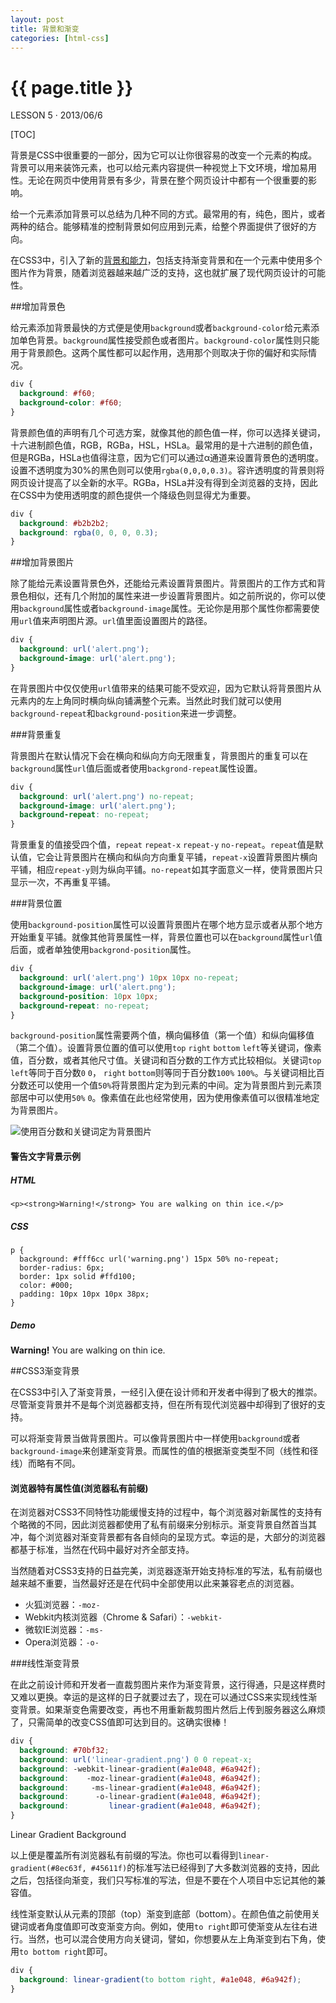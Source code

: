 ```yaml
---
layout: post
title: 背景和渐变
categories: [html-css]
---
```


{{ page.title }}
================

<p class="meta">LESSON 5 · 2013/06/6</p>

[TOC]

背景是CSS中很重要的一部分，因为它可以让你很容易的改变一个元素的构成。背景可以用来装饰元素，也可以给元素内容提供一种视觉上下文环境，增加易用性。无论在网页中使用背景有多少，背景在整个网页设计中都有一个很重要的影响。

给一个元素添加背景可以总结为几种不同的方式。最常用的有，纯色，图片，或者两种的结合。能够精准的控制背景如何应用到元素，给整个界面提供了很好的方向。

在CSS3中，引入了新的[背景和能力](http://www.slideshare.net/maxdesign/css3-backgrounds)，包括支持渐变背景和在一个元素中使用多个图片作为背景，随着浏览器越来越广泛的支持，这也就扩展了现代网页设计的可能性。

##增加背景色

给元素添加背景最快的方式便是使用`background`或者`background-color`给元素添加单色背景。`background`属性接受颜色或者图片。`background-color`属性则只能用于背景颜色。这两个属性都可以起作用，选用那个则取决于你的偏好和实际情况。

```css
div {
  background: #f60;
  background-color: #f60;
}
```

背景颜色值的声明有几个可选方案，就像其他的颜色值一样，你可以选择关键词，十六进制颜色值，RGB，RGBa，HSL，HSLa。最常用的是十六进制的颜色值，但是RGBa，HSLa也值得注意，因为它们可以通过α通道来设置背景色的透明度。设置不透明度为30%的黑色则可以使用`rgba(0,0,0,0.3)`。容许透明度的背景则将网页设计提高了以全新的水平。RGBa，HSLa并没有得到全浏览器的支持，因此在CSS中为使用透明度的颜色提供一个降级色则显得尤为重要。

```css
div {
  background: #b2b2b2;
  background: rgba(0, 0, 0, 0.3);
}
```

##增加背景图片

除了能给元素设置背景色外，还能给元素设置背景图片。背景图片的工作方式和背景色相似，还有几个附加的属性来进一步设置背景图片。如之前所说的，你可以使用`background`属性或者`background-image`属性。无论你是用那个属性你都需要使用`url`值来声明图片源。`url`值里面设置图片的路径。

```css
div {
  background: url('alert.png');
  background-image: url('alert.png');
}
```

在背景图片中仅仅使用`url`值带来的结果可能不受欢迎，因为它默认将背景图片从元素内的左上角同时横向纵向铺满整个元素。当然此时我们就可以使用`background-repeat`和`background-position`来进一步调整。

###背景重复

背景图片在默认情况下会在横向和纵向方向无限重复，背景图片的重复可以在`background`属性`url`值后面或者使用`backgrond-repeat`属性设置。

```css
div {
  background: url('alert.png') no-repeat;
  background-image: url('alert.png');
  background-repeat: no-repeat;
}
```

背景重复的值接受四个值，`repeat` `repeat-x` `repeat-y` `no-repeat`。`repeat`值是默认值，它会让背景图片在横向和纵向方向重复平铺，`repeat-x`设置背景图片横向平铺，相应`repeat-y`则为纵向平铺。`no-repeat`如其字面意义一样，使背景图片只显示一次，不再重复平铺。

###背景位置

使用`background-position`属性可以设置背景图片在哪个地方显示或者从那个地方开始重复平铺。就像其他背景属性一样，背景位置也可以在`background`属性`url`值后面，或者单独使用`backgrond-position`属性。

```css
div {
  background: url('alert.png') 10px 10px no-repeat;
  background-image: url('alert.png');
  background-position: 10px 10px;
  background-repeat: no-repeat;
}
```

`background-position`属性需要两个值，横向偏移值（第一个值）和纵向偏移值（第二个值）。设置背景位置的值可以使用`top` `right` `bottom` `left`等关键词，像素值，百分数，或者其他尺寸值。关键词和百分数的工作方式比较相似。关键词`top` `left`等同于百分数`0` `0`， `right` `bottom`则等同于百分数`100%` `100%`。与关键词相比百分数还可以使用一个值`50%`将背景图片定为到元素的中间。定为背景图片到元素顶部居中可以使用`50%` `0`。像素值在此也经常使用，因为使用像素值可以很精准地定为背景图片。

![使用百分数和关键词定为背景图片][img-1]

<div class="code-box">
<h4>警告文字背景示例</h4>
<div>
<h5>HTML</h5>
<div class="highlight"><pre><code class="html language-html" data-lang="html"><span class="nt">&lt;p&gt;&lt;strong&gt;</span>Warning!<span class="nt">&lt;/strong&gt;</span> You are walking on thin ice.<span class="nt">&lt;/p&gt;</span>
</code></pre></div>
<h5>CSS</h5>
<div class="highlight"><pre><code class="css language-css" data-lang="css"><span class="nt">p</span> <span class="p">{</span>
  <span class="k">background</span><span class="o">:</span> <span class="m">#fff6cc</span> <span class="sx">url('warning.png')</span> <span class="m">15px</span> <span class="m">50</span><span class="o">%</span> <span class="k">no-repeat</span><span class="p">;</span>
  <span class="k">border</span><span class="o">-</span><span class="n">radius</span><span class="o">:</span> <span class="m">6px</span><span class="p">;</span>
  <span class="k">border</span><span class="o">:</span> <span class="m">1px</span> <span class="k">solid</span> <span class="m">#ffd100</span><span class="p">;</span>
  <span class="k">color</span><span class="o">:</span> <span class="m">#000</span><span class="p">;</span>
  <span class="k">padding</span><span class="o">:</span> <span class="m">10px</span> <span class="m">10px</span> <span class="m">10px</span> <span class="m">38px</span><span class="p">;</span>
<span class="p">}</span>
</code></pre></div>
</div>
<div class="code-box-alertbg">
<h5>Demo</h5>
<p><strong>Warning!</strong> You are walking on thin ice.</p>
</div>
</div>

##CSS3渐变背景

在CSS3中引入了渐变背景，一经引入便在设计师和开发者中得到了极大的推崇。尽管渐变背景并不是每个浏览器都支持，但在所有现代浏览器中却得到了很好的支持。


可以将渐变背景当做背景图片。可以像背景图片中一样使用`background`或者`background-image`来创建渐变背景。而属性的值的根据渐变类型不同（线性和径线）而略有不同。

<div class="code-box">
<h4>浏览器特有属性值(浏览器私有前缀)</h4>
<p>在浏览器对CSS3不同特性功能缓慢支持的过程中，每个浏览器对新属性的支持有个略微的不同，因此浏览器都使用了私有前缀来分别标示。渐变背景自然首当其冲，每个浏览器对渐变背景都有各自倾向的呈现方式。幸运的是，大部分的浏览器都基于标准，当然在代码中最好对齐全部支持。</p>
<p>当然随着对CSS3支持的日益完美，浏览器逐渐开始支持标准的写法，私有前缀也越来越不重要，当然最好还是在代码中全部使用以此来兼容老点的浏览器。</p>
<ul>
<li>火狐浏览器：<code>-moz-</code></li>
<li>Webkit内核浏览器（Chrome & Safari）：<code>-webkit-</code></li>
<li>微软IE浏览器：<code>-ms-</code></li>
<li>Opera浏览器：<code>-o-</code></li>
</ul>
</div>

###线性渐变背景

在此之前设计师和开发者一直裁剪图片来作为渐变背景，这行得通，只是这样费时又难以更换。幸运的是这样的日子就要过去了，现在可以通过CSS来实现线性渐变背景。如果渐变色需要改变，再也不用重新裁剪图片然后上传到服务器这么麻烦了，只需简单的改变CSS值即可达到目的。这确实很棒！

```css
div {
  background: #70bf32;
  background: url('linear-gradient.png') 0 0 repeat-x;
  background: -webkit-linear-gradient(#a1e048, #6a942f);
  background:    -moz-linear-gradient(#a1e048, #6a942f);
  background:     -ms-linear-gradient(#a1e048, #6a942f);
  background:      -o-linear-gradient(#a1e048, #6a942f);
  background:         linear-gradient(#a1e048, #6a942f);
}
```

<p class="post5-demo-1">Linear Gradient Background</p>

以上便是覆盖所有浏览器私有前缀的写法。你也可以看得到`linear-gradient(#8ec63f, #45611f)`的标准写法已经得到了大多数浏览器的支持，因此之后，包括径向渐变，我们只写标准的写法，但是不要在个人项目中忘记其他的兼容值。

线性渐变默认从元素的顶部（top）渐变到底部（bottom）。在颜色值之前使用关键词或者角度值即可改变渐变方向。例如，使用`to right`即可使渐变从左往右进行。当然，也可以混合使用方向关键词，譬如，你想要从左上角渐变到右下角，使用`to bottom right`即可。

```css
div {
  background: linear-gradient(to bottom right, #a1e048, #6a942f);
}
```




[img-1]:http://learn.hicc.me/images/2013/06/background-percentages.png





